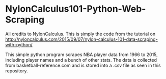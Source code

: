 # NylonCalculus101-Python-Web-Scraping
All credits to NylonCalculus. This is simply the code from the tutorial on http://nyloncalculus.com/2015/09/07/nylon-calculus-101-data-scraping-with-python/

This simple python program scrapes NBA player data from 1966 to 2015, including player names and a bunch of other stats. The data is collected from basketball-reference.com and is stored into a .csv file as seen in this repository.
